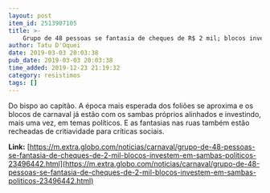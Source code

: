 ```yaml
---
layout: post
item_id: 2513907105
title: >-
    Grupo de 48 pessoas se fantasia de cheques de R$ 2 mil; blocos investem em sambas políticos
author: Tatu D'Oquei
date: 2019-03-03 20:03:38
pub_date: 2019-03-03 20:03:38
time_added: 2019-12-23 21:19:32
category: resistimos
tags: []
---
```


Do bispo ao capitão. A época mais esperada dos foliões se aproxima e os blocos de carnaval já estão com os sambas próprios alinhados e investindo, mais uma vez, em temas políticos. E as fantasias nas ruas também estão recheadas de critiavidade para críticas sociais.

**Link:** [https://m.extra.globo.com/noticias/carnaval/grupo-de-48-pessoas-se-fantasia-de-cheques-de-2-mil-blocos-investem-em-sambas-politicos-23496442.html](https://m.extra.globo.com/noticias/carnaval/grupo-de-48-pessoas-se-fantasia-de-cheques-de-2-mil-blocos-investem-em-sambas-politicos-23496442.html)


